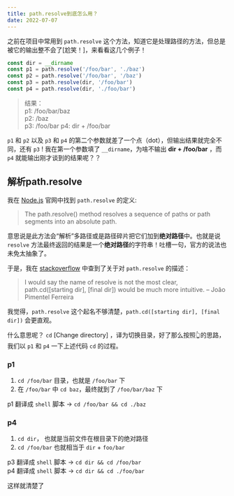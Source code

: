 ```yaml
---
title: path.resolve到底怎么用？
date: 2022-07-07
---
```


之前在项目中常用到 `path.resolve` 这个方法，知道它是处理路径的方法，但总是被它的输出整不会了[尬笑！]，来看看这几个例子！  
```js
const dir = __dirname
const p1 = path.resolve('/foo/bar', './baz')
const p2 = path.resolve('/foo/bar', '/baz')
const p3 = path.resolve(dir, '/foo/bar')
const p4 = path.resolve(dir, './foo/bar')
```
> 结果：  
p1: /foo/bar/baz  
p2: /baz  
p3: /foo/bar
p4: dir + /foo/bar

`p1` 和 `p2` 以及 `p3` 和 `p4` 的第二个参数就差了一个点（dot），但输出结果就完全不同，还有 `p3` ! 我在第一个参数填了 `__dirname`，为啥不输出  **dir + /foo/bar** ，而 `p4` 就能输出刚才谈到的结果呢？？

## 解析path.resolve
我在 [Node.js](https://nodejs.org/api/path.html#pathdirnamepath) 官网中找到 `path.resolve` 的定义:
> The path.resolve() method resolves a sequence of paths or path segments into an absolute path.

意思说是此方法会“解析”多路径或是路径碎片把它们加到**绝对路径**中。也就是说 `resolve` 方法最终返回的结果是一个**绝对路径**的字符串！吐槽一句，官方的说法也未免太抽象了。  

于是，我在 [stackoverflow](https://stackoverflow.com/questions/35048686/whats-the-difference-between-path-resolve-and-path-join) 中查到了关于对 `path.resolve` 的描述：
> I would say the name of resolve is not the most clear, path.cd([starting dir], [final dir]) would be much more intuitive. – 
João Pimentel Ferreira  


我觉得，`path.resolve` 这个起名不够清楚，`path.cd([starting dir], [final dir])` 会更直观。  

什么意思呢？ `cd` [Change directory] ，译为切换目录，好了那么按照👆的思路，我们以 `p1` 和 `p4` 一下上述代码 `cd` 的过程。  
### p1
1. `cd /foo/bar` 目录，也就是 `/foo/bar` 下  
2. 在 `/foo/bar` 中 `cd baz`，最终就到了 `/foo/bar/baz` 下  


p1 翻译成 `shell` 脚本 -> `cd /foo/bar && cd ./baz`
### p4
1. `cd dir`， 也就是当前文件在根目录下的绝对路径  
2. `cd /foo/bar` 也就相当于 `dir` + `foo/bar`  


p3 翻译成 `shell` 脚本 -> `cd dir && cd /foo/bar`  
p4 翻译成 `shell` 脚本 -> `cd dir && cd ./foo/bar`   



这样就清楚了


